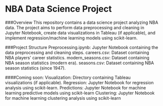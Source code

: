 # NBA Data Science Project

###Overview
This repository contains a data science project analyzing NBA data. The project aims to perform data preprocessing and cleaning in Jupyter Notebook, create data visualizations in Tableau (if applicable), and implement regression/machine learning models using scikit-learn.

###Project Structure
Preprocessing.ipynb: Jupyter Notebook containing the data preprocessing and cleaning steps.
careers.csv: Dataset containing NBA players' career statistics.
modern_seasons.csv: Dataset containing NBA season statistics (modern era).
seasons.csv: Dataset containing NBA season statistics (since 1947).

####Coming soon:
Visualization: Directory containing Tableau visualizations (if applicable).
Regression: Jupyter Notebook for regression analysis using scikit-learn.
Predictions: Jupyter Notebook for machine learning predictive models using scikit-learn
Clustering: Jupyter Notebook for machine learning clustering analysis using scikit-learn
